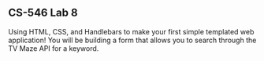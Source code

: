 ## CS-546 Lab 8


Using HTML, CSS, and Handlebars to make your first simple templated web application! You will be building a form that allows you to search through the TV Maze API for a keyword.

